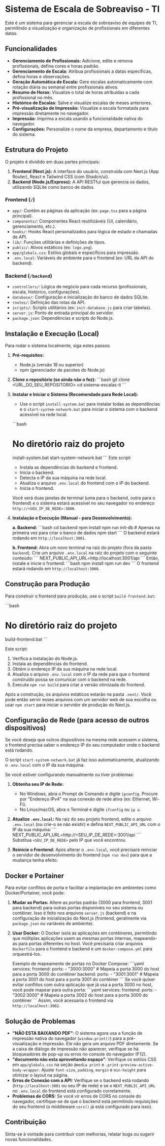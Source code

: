 # Sistema de Escala de Sobreaviso - TI

Este é um sistema para gerenciar a escala de sobreaviso de equipes de TI, permitindo a visualização e organização de profissionais em diferentes datas.

## Funcionalidades

-   **Gerenciamento de Profissionais:** Adicione, edite e remova profissionais, defina cores e horas padrão.
-   **Gerenciamento de Escala:** Atribua profissionais a datas específicas, defina horas e observações.
-   **Geração Automática de Escala:** Gere escalas automaticamente com rotação diária ou semanal entre profissionais ativos.
-   **Resumo de Horas:** Visualize o total de horas atribuídas a cada profissional no mês.
-   **Histórico de Escalas:** Salve e visualize escalas de meses anteriores.
-   **Pré-visualização de Impressão:** Visualize a escala formatada para impressão diretamente no navegador.
-   **Impressão:** Imprima a escala usando a funcionalidade nativa do navegador.
-   **Configurações:** Personalize o nome da empresa, departamento e título do sistema.

## Estrutura do Projeto

O projeto é dividido em duas partes principais:

1.  **Frontend (Next.js):** A interface do usuário, construída com Next.js (App Router), React e Tailwind CSS (com Shadcn/ui).
2.  **Backend (Node.js/Express):** A API RESTful que gerencia os dados, utilizando SQLite como banco de dados.

### Frontend (`/`)

-   `app/`: Contém as páginas da aplicação (ex: `page.tsx` para a página principal).
-   `components/`: Componentes React reutilizáveis (UI, calendário, gerenciamento, etc.).
-   `hooks/`: Hooks React personalizados para lógica de estado e chamadas de API.
-   `lib/`: Funções utilitárias e definições de tipos.
-   `public/`: Ativos estáticos (ex: `logo.png`).
-   `app/globals.css`: Estilos globais e específicos para impressão.
-   `.env.local`: Variáveis de ambiente para o frontend (ex: URL da API do backend).

### Backend (`/backend`)

-   `controllers/`: Lógica de negócio para cada recurso (profissionais, escala, histórico, configurações).
-   `database/`: Configuração e inicialização do banco de dados SQLite.
-   `routes/`: Definição das rotas da API.
-   `scripts/`: Scripts utilitários (ex: `init-database.js` para criar tabelas).
-   `server.js`: Ponto de entrada principal do servidor.
-   `package.json`: Dependências e scripts do Node.js.

## Instalação e Execução (Local)

Para rodar o sistema localmente, siga estes passos:

1.  **Pré-requisitos:**
    *   Node.js (versão 18 ou superior)
    *   npm (gerenciador de pacotes do Node.js)

2.  **Clone o repositório (se ainda não o fez):**
    \`\`\`bash
    git clone <URL_DO_SEU_REPOSITORIO>
    cd sistema-escalas-ti
    \`\`\`

3.  **Instalar e Iniciar o Sistema (Recomendado para Rede Local):**
    *   Use o script `install-system.bat` para instalar todas as dependências e o `start-system-network.bat` para iniciar o sistema com o backend acessível na rede local.

    \`\`\`bash
    # No diretório raiz do projeto
    install-system.bat
    start-system-network.bat
    \`\`\`
    Este script:
    *   Instala as dependências do backend e frontend.
    *   Inicia o backend.
    *   Detecta o IP da sua máquina na rede local.
    *   Atualiza o arquivo `.env.local` do frontend com o IP do backend.
    *   Inicia o frontend.

    Você verá duas janelas de terminal (uma para o backend, outra para o frontend) e o sistema estará acessível no seu navegador no endereço `http://<SEU_IP_DE_REDE>:3000`.

4.  **Instalação e Execução (Manual - para Desenvolvimento):**

    **a. Backend:**
    \`\`\`bash
    cd backend
    npm install
    npm run init-db # Apenas na primeira vez para criar o banco de dados
    npm start
    \`\`\`
    O backend estará rodando em `http://localhost:3001`.

    **b. Frontend:**
    Abra um novo terminal na raiz do projeto (fora da pasta `backend`).
    Crie um arquivo `.env.local` na raiz do projeto com o seguinte conteúdo:
    \`\`\`
    NEXT_PUBLIC_API_URL=http://localhost:3001/api
    \`\`\`
    Então, instale e inicie o frontend:
    \`\`\`bash
    npm install
    npm run dev
    \`\`\`
    O frontend estará rodando em `http://localhost:3000`.

## Construção para Produção

Para construir o frontend para produção, use o script `build-frontend.bat`:

\`\`\`bash
# No diretório raiz do projeto
build-frontend.bat
\`\`\`

Este script:
1.  Verifica a instalação do Node.js.
2.  Instala as dependências do frontend.
3.  Obtém o endereço IP da sua máquina na rede local.
4.  Atualiza o arquivo `.env.local` com o IP da rede para que o frontend construído possa se comunicar com o backend na rede.
5.  Executa `npm run build` para criar a versão otimizada do frontend.

Após a construção, os arquivos estáticos estarão na pasta `.next/`. Você pode então servir esses arquivos com um servidor web de sua escolha ou usar `npm start` para iniciar o servidor de produção do Next.js.

## Configuração de Rede (para acesso de outros dispositivos)

Se você deseja que outros dispositivos na mesma rede acessem o sistema, o frontend precisa saber o endereço IP do seu computador onde o backend está rodando.

O script `start-system-network.bat` já faz isso automaticamente, atualizando o `.env.local` com o IP da sua máquina.

Se você estiver configurando manualmente ou tiver problemas:

1.  **Obtenha seu IP de Rede:**
    *   No Windows, abra o Prompt de Comando e digite `ipconfig`. Procure por "Endereço IPv4" na sua conexão de rede ativa (ex: Ethernet, Wi-Fi).
    *   No Linux/macOS, abra o Terminal e digite `ifconfig` ou `ip a`.

2.  **Atualize `.env.local`:**
    Na raiz do seu projeto frontend, edite o arquivo `.env.local` (ou crie-o se não existir) e defina `NEXT_PUBLIC_API_URL` com o IP da sua máquina:
    \`\`\`
    NEXT_PUBLIC_API_URL=http://<SEU_IP_DE_REDE>:3001/api
    \`\`\`
    Substitua `<SEU_IP_DE_REDE>` pelo IP que você encontrou.

3.  **Reinicie o Frontend:** Após alterar o `.env.local`, você precisará reiniciar o servidor de desenvolvimento do frontend (`npm run dev`) para que a mudança tenha efeito.

## Docker e Portainer

Para evitar conflitos de porta e facilitar a implantação em ambientes como Docker/Portainer, você pode:

1.  **Mudar as Portas:** Altere as portas padrão (3000 para frontend, 3001 para backend) para outras portas disponíveis no seu sistema ou contêiner. Isso é feito nos arquivos `server.js` (backend) e na configuração de inicialização do Next.js (frontend, geralmente via `package.json` ou variáveis de ambiente).
2.  **Usar Docker:** O Docker isola as aplicações em contêineres, permitindo que múltiplas aplicações usem as mesmas portas internas, mapeando-as para portas diferentes no host. Você precisaria criar arquivos `Dockerfile` para o frontend e backend e um `docker-compose.yml` para orquestrá-los.

    Exemplo de mapeamento de portas no Docker Compose:
    \`\`\`yaml
    services:
      frontend:
        ports:
          - "3000:3000" # Mapeia a porta 3000 do host para a porta 3000 do contêiner
      backend:
        ports:
          - "3001:3001" # Mapeia a porta 3001 do host para a porta 3001 do contêiner
    \`\`\`
    Se você quiser evitar conflitos com outra aplicação que já usa a porta 3000 no host, você pode mapear para outra porta:
    \`\`\`yaml
    services:
      frontend:
        ports:
          - "3002:3000" # Mapeia a porta 3002 do host para a porta 3000 do contêiner
    \`\`\`
    Assim, você acessaria o frontend via `http://localhost:3002`.

## Solução de Problemas

-   **"NÃO ESTA BAIXANDO PDF"**: O sistema agora usa a função de impressão nativa do navegador (`window.print()`) para a pré-visualização e impressão. Ele não gera um arquivo PDF diretamente. Se a caixa de diálogo de impressão não aparecer, verifique se há bloqueadores de pop-up ou erros no console do navegador (F12).
-   **"documento não esta aproveitando espaço"**: Verifique os estilos CSS em `app/globals.css` na seção `@media print` e `.print-preview-active-body-wrapper`. Ajuste `font-size`, `padding`, `margin` e `min-height` para otimizar o layout na página.
-   **Erros de Conexão com a API:** Verifique se o backend está rodando (`http://localhost:3001` ou seu IP de rede) e se o `NEXT_PUBLIC_API_URL` no `.env.local` do frontend está configurado corretamente.
-   **Problemas de CORS:** Se você vir erros de CORS no console do navegador, certifique-se de que o backend está permitindo requisições do seu frontend (o middleware `cors()` já está configurado para isso).

## Contribuição

Sinta-se à vontade para contribuir com melhorias, relatar bugs ou sugerir novas funcionalidades.
